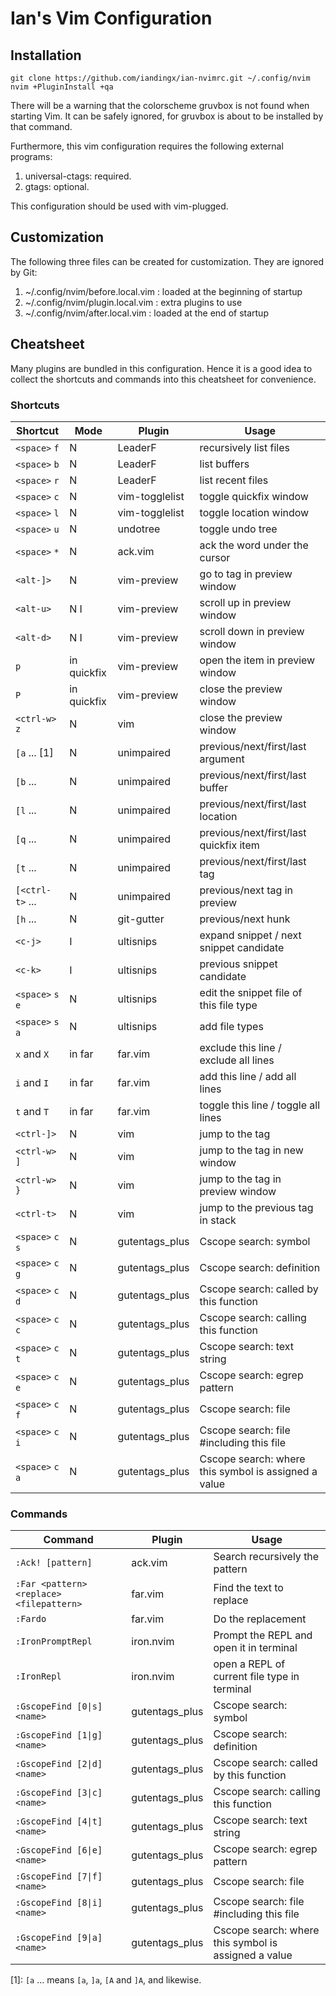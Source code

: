 # Ian's Vim Configuration

## Installation

```
git clone https://github.com/iandingx/ian-nvimrc.git ~/.config/nvim
nvim +PluginInstall +qa
```

There will be a warning that the colorscheme gruvbox is not found when
starting Vim. It can be safely ignored, for gruvbox is about to be installed
by that command.

Furthermore, this vim configuration requires the following external programs:

1. universal-ctags: required.
2. gtags: optional.

This configuration should be used with vim-plugged.

## Customization

The following three files can be created for customization. They are ignored by Git:
1. ~/.config/nvim/before.local.vim : loaded at the beginning of startup
2. ~/.config/nvim/plugin.local.vim : extra plugins to use
3. ~/.config/nvim/after.local.vim : loaded at the end of startup

## Cheatsheet

Many plugins are bundled in this configuration. Hence it is a good idea to
collect the shortcuts and commands into this cheatsheet for convenience.

### Shortcuts

| Shortcut | Mode | Plugin | Usage |
| -------- | ---- | ------ | ----- |
| `<space>` `f` | N | LeaderF | recursively list files |
| `<space>` `b` | N | LeaderF | list buffers |
| `<space>` `r` | N | LeaderF | list recent files |
| `<space>` `c` | N | vim-togglelist | toggle quickfix window |
| `<space>` `l` | N | vim-togglelist | toggle location window |
| `<space>` `u` | N | undotree | toggle undo tree |
| `<space>` `*` | N | ack.vim | ack the word under the cursor |
| `<alt-]>` | N | vim-preview | go to tag in preview window |
| `<alt-u>` | N I | vim-preview | scroll up in preview window |
| `<alt-d>` | N I | vim-preview | scroll down in preview window |
| `p` | in quickfix | vim-preview | open the item in preview window |
| `P` | in quickfix | vim-preview | close the preview window |
| `<ctrl-w>` `z` | N | vim | close the preview window |
| `[a` ... [1] | N | unimpaired | previous/next/first/last argument |
| `[b` ... | N | unimpaired | previous/next/first/last buffer |
| `[l` ... | N | unimpaired | previous/next/first/last location |
| `[q` ... | N | unimpaired | previous/next/first/last quickfix item |
| `[t` ... | N | unimpaired | previous/next/first/last tag |
| `[<ctrl-t>` ... | N | unimpaired | previous/next tag in preview |
| `[h` ... | N | git-gutter | previous/next hunk |
| `<c-j>` | I | ultisnips | expand snippet / next snippet candidate |
| `<c-k>` | I | ultisnips | previous snippet candidate |
| `<space>` `s` `e` | N | ultisnips | edit the snippet file of this file type|
| `<space>` `s` `a` | N | ultisnips | add file types |
| `x` and `X` | in far | far.vim | exclude this line / exclude all lines |
| `i` and `I` | in far | far.vim | add this line / add all lines |
| `t` and `T` | in far | far.vim | toggle this line / toggle all lines |
| `<ctrl-]>` | N | vim | jump to the tag |
| `<ctrl-w>` `]` | N | vim | jump to the tag in new window |
| `<ctrl-w>` `}` | N | vim | jump to the tag in preview window |
| `<ctrl-t>` | N | vim | jump to the previous tag in stack |
| `<space>` `c` `s` | N | gutentags\_plus | Cscope search: symbol |
| `<space>` `c` `g` | N | gutentags\_plus | Cscope search: definition |
| `<space>` `c` `d` | N | gutentags\_plus | Cscope search: called by this function |
| `<space>` `c` `c` | N | gutentags\_plus | Cscope search: calling this function |
| `<space>` `c` `t` | N | gutentags\_plus | Cscope search: text string |
| `<space>` `c` `e` | N | gutentags\_plus | Cscope search: egrep pattern |
| `<space>` `c` `f` | N | gutentags\_plus | Cscope search: file |
| `<space>` `c` `i` | N | gutentags\_plus | Cscope search: file #including this file |
| `<space>` `c` `a` | N | gutentags\_plus | Cscope search: where this symbol is assigned a value |

### Commands

| Command | Plugin | Usage |
| ------- | ------ | ----- |
| `:Ack! [pattern]` | ack.vim | Search recursively the pattern |
| `:Far <pattern> <replace> <filepattern>` | far.vim | Find the text to replace |
| `:Fardo` | far.vim | Do the replacement |
| `:IronPromptRepl` | iron.nvim | Prompt the REPL and open it in terminal |
| `:IronRepl` | iron.nvim | open a REPL of current file type in terminal |
| `:GscopeFind [0\|s] <name>` | gutentags\_plus | Cscope search: symbol |
| `:GscopeFind [1\|g] <name>` | gutentags\_plus | Cscope search: definition |
| `:GscopeFind [2\|d] <name>` | gutentags\_plus | Cscope search: called by this function |
| `:GscopeFind [3\|c] <name>` | gutentags\_plus | Cscope search: calling this function |
| `:GscopeFind [4\|t] <name>` | gutentags\_plus | Cscope search: text string |
| `:GscopeFind [6\|e] <name>` | gutentags\_plus | Cscope search: egrep pattern |
| `:GscopeFind [7\|f] <name>` | gutentags\_plus | Cscope search: file |
| `:GscopeFind [8\|i] <name>` | gutentags\_plus | Cscope search: file #including this file |
| `:GscopeFind [9\|a] <name>` | gutentags\_plus | Cscope search: where this symbol is assigned a value |

[1]: `[a` ... means `[a`, `]a`, `[A` and `]A`, and likewise.
